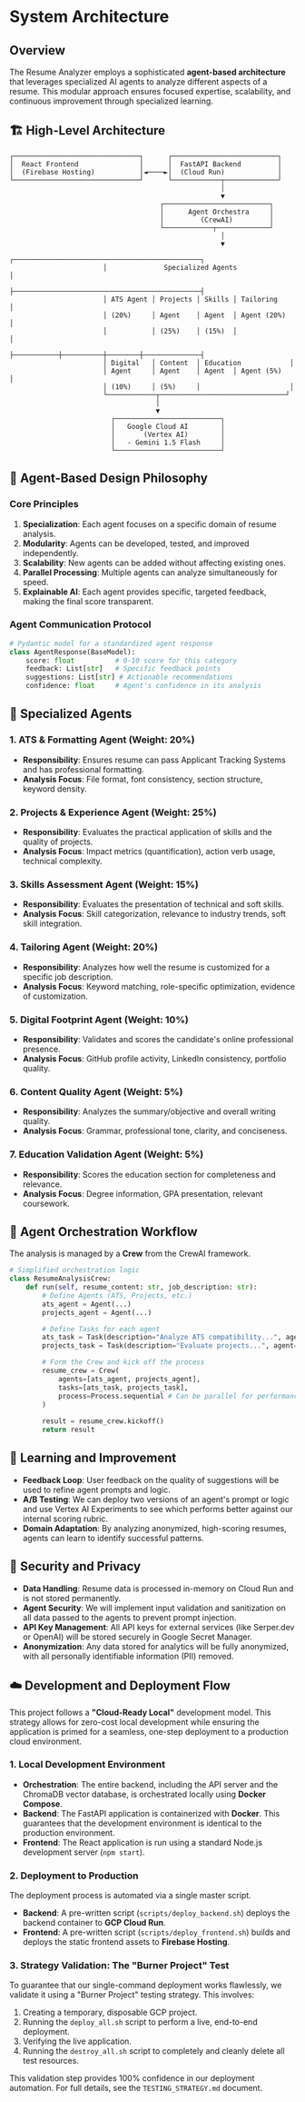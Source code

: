 # System Architecture

## Overview

The Resume Analyzer employs a sophisticated **agent-based architecture** that leverages specialized AI agents to analyze different aspects of a resume. This modular approach ensures focused expertise, scalability, and continuous improvement through specialized learning.

## 🏗️ High-Level Architecture

```text
┌───────────────────────────────┐      ┌──────────────────────────┐
│  React Frontend               │      │  FastAPI Backend         │
│  (Firebase Hosting)           │◄────►│  (Cloud Run)             │
└───────────────────────────────┘      └────────────┬─────────────┘
                                                    │
                                                    ▼
                                     ┌──────────────────────────┐
                                     │      Agent Orchestra     │
                                     │         (CrewAI)         │
                                     └────────────┬─────────────┘
                                                    │
                                                    ▼
                       ┌──────────────────────────────────────────────┐
                       │              Specialized Agents              │
                       ├──────────────────────────────────────────────┤
                       │ ATS Agent │ Projects │ Skills │ Tailoring    │
                       │ (20%)     │ Agent    │ Agent  │ Agent (20%)  │
                       │           │ (25%)    │ (15%)  │              │
                       ├───────────┼──────────┼────────┼──────────────┤
                       │ Digital   │ Content  │ Education            │
                       │ Agent     │ Agent    │ Agent  │ Agent (5%)   │
                       │ (10%)     │ (5%)     │                      │
                       └────────────┬───────────────────────────────┘
                                    │
                                    ▼
                         ┌──────────────────────────┐
                         │   Google Cloud AI        │
                         │       (Vertex AI)        │
                         │   - Gemini 1.5 Flash     │
                         └──────────────────────────┘
```

## 🎯 Agent-Based Design Philosophy

### Core Principles
1.  **Specialization**: Each agent focuses on a specific domain of resume analysis.
2.  **Modularity**: Agents can be developed, tested, and improved independently.
3.  **Scalability**: New agents can be added without affecting existing ones.
4.  **Parallel Processing**: Multiple agents can analyze simultaneously for speed.
5.  **Explainable AI**: Each agent provides specific, targeted feedback, making the final score transparent.

### Agent Communication Protocol
```python
# Pydantic model for a standardized agent response
class AgentResponse(BaseModel):
    score: float          # 0-10 score for this category
    feedback: List[str]   # Specific feedback points
    suggestions: List[str] # Actionable recommendations
    confidence: float     # Agent's confidence in its analysis
```

## 🤖 Specialized Agents

### 1. ATS & Formatting Agent (Weight: 20%)
-   **Responsibility**: Ensures resume can pass Applicant Tracking Systems and has professional formatting.
-   **Analysis Focus**: File format, font consistency, section structure, keyword density.

### 2. Projects & Experience Agent (Weight: 25%)
-   **Responsibility**: Evaluates the practical application of skills and the quality of projects.
-   **Analysis Focus**: Impact metrics (quantification), action verb usage, technical complexity.

### 3. Skills Assessment Agent (Weight: 15%)
-   **Responsibility**: Evaluates the presentation of technical and soft skills.
-   **Analysis Focus**: Skill categorization, relevance to industry trends, soft skill integration.

### 4. Tailoring Agent (Weight: 20%)
-   **Responsibility**: Analyzes how well the resume is customized for a specific job description.
-   **Analysis Focus**: Keyword matching, role-specific optimization, evidence of customization.

### 5. Digital Footprint Agent (Weight: 10%)
-   **Responsibility**: Validates and scores the candidate's online professional presence.
-   **Analysis Focus**: GitHub profile activity, LinkedIn consistency, portfolio quality.

### 6. Content Quality Agent (Weight: 5%)
-   **Responsibility**: Analyzes the summary/objective and overall writing quality.
-   **Analysis Focus**: Grammar, professional tone, clarity, and conciseness.

### 7. Education Validation Agent (Weight: 5%)
-   **Responsibility**: Scores the education section for completeness and relevance.
-   **Analysis Focus**: Degree information, GPA presentation, relevant coursework.

## 🔄 Agent Orchestration Workflow

The analysis is managed by a **Crew** from the CrewAI framework.

```python
# Simplified orchestration logic
class ResumeAnalysisCrew:
    def run(self, resume_content: str, job_description: str):
        # Define Agents (ATS, Projects, etc.)
        ats_agent = Agent(...)
        projects_agent = Agent(...)

        # Define Tasks for each agent
        ats_task = Task(description="Analyze ATS compatibility...", agent=ats_agent)
        projects_task = Task(description="Evaluate projects...", agent=projects_agent)

        # Form the Crew and kick off the process
        resume_crew = Crew(
            agents=[ats_agent, projects_agent],
            tasks=[ats_task, projects_task],
            process=Process.sequential # Can be parallel for performance
        )
        
        result = resume_crew.kickoff()
        return result
```

## 🧠 Learning and Improvement

-   **Feedback Loop**: User feedback on the quality of suggestions will be used to refine agent prompts and logic.
-   **A/B Testing**: We can deploy two versions of an agent's prompt or logic and use Vertex AI Experiments to see which performs better against our internal scoring rubric.
-   **Domain Adaptation**: By analyzing anonymized, high-scoring resumes, agents can learn to identify successful patterns.

## 🔐 Security and Privacy

-   **Data Handling**: Resume data is processed in-memory on Cloud Run and is not stored permanently.
-   **Agent Security**: We will implement input validation and sanitization on all data passed to the agents to prevent prompt injection.
-   **API Key Management**: All API keys for external services (like Serper.dev or OpenAI) will be stored securely in Google Secret Manager.
-   **Anonymization**: Any data stored for analytics will be fully anonymized, with all personally identifiable information (PII) removed.

## ☁️ Development and Deployment Flow

This project follows a **"Cloud-Ready Local"** development model. This strategy allows for zero-cost local development while ensuring the application is primed for a seamless, one-step deployment to a production cloud environment.

### 1. Local Development Environment
-   **Orchestration**: The entire backend, including the API server and the ChromaDB vector database, is orchestrated locally using **Docker Compose**.
-   **Backend**: The FastAPI application is containerized with **Docker**. This guarantees that the development environment is identical to the production environment.
-   **Frontend**: The React application is run using a standard Node.js development server (`npm start`).

### 2. Deployment to Production
The deployment process is automated via a single master script.
-   **Backend**: A pre-written script (`scripts/deploy_backend.sh`) deploys the backend container to **GCP Cloud Run**.
-   **Frontend**: A pre-written script (`scripts/deploy_frontend.sh`) builds and deploys the static frontend assets to **Firebase Hosting**.

### 3. Strategy Validation: The "Burner Project" Test
To guarantee that our single-command deployment works flawlessly, we validate it using a "Burner Project" testing strategy. This involves:
1.  Creating a temporary, disposable GCP project.
2.  Running the `deploy_all.sh` script to perform a live, end-to-end deployment.
3.  Verifying the live application.
4.  Running the `destroy_all.sh` script to completely and cleanly delete all test resources.

This validation step provides 100% confidence in our deployment automation. For full details, see the `TESTING_STRATEGY.md` document.
